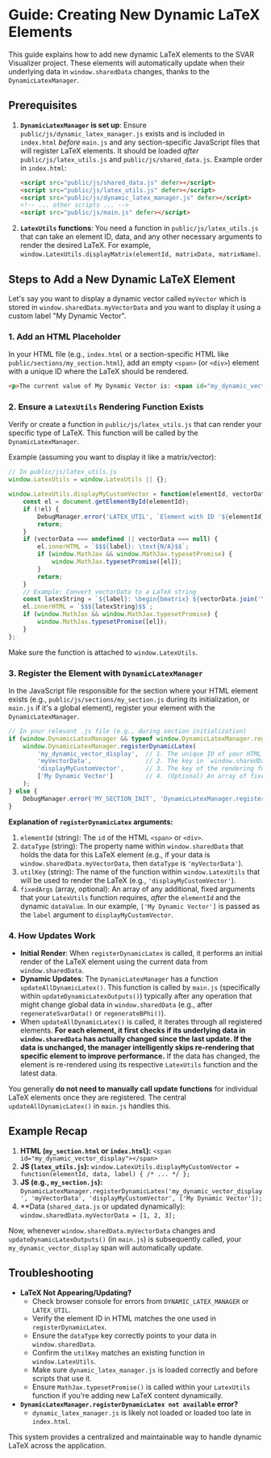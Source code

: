# Guide: Creating New Dynamic LaTeX Elements

This guide explains how to add new dynamic LaTeX elements to the SVAR Visualizer project. These elements will automatically update when their underlying data in `window.sharedData` changes, thanks to the `DynamicLatexManager`.

## Prerequisites

1.  **`DynamicLatexManager` is set up**: Ensure `public/js/dynamic_latex_manager.js` exists and is included in `index.html` *before* `main.js` and any section-specific JavaScript files that will register LaTeX elements. It should be loaded *after* `public/js/latex_utils.js` and `public/js/shared_data.js`.
    Example order in `index.html`:
    ```html
    <script src="public/js/shared_data.js" defer></script>
    <script src="public/js/latex_utils.js" defer></script>
    <script src="public/js/dynamic_latex_manager.js" defer></script>
    <!-- ... other scripts ... -->
    <script src="public/js/main.js" defer></script>
    ```

2.  **`LatexUtils` functions**: You need a function in `public/js/latex_utils.js` that can take an element ID, data, and any other necessary arguments to render the desired LaTeX. For example, `window.LatexUtils.displayMatrix(elementId, matrixData, matrixName)`.

## Steps to Add a New Dynamic LaTeX Element

Let's say you want to display a dynamic vector called `myVector` which is stored in `window.sharedData.myVectorData` and you want to display it using a custom label "My Dynamic Vector".

### 1. Add an HTML Placeholder

In your HTML file (e.g., `index.html` or a section-specific HTML like `public/sections/my_section.html`), add an empty `<span>` (or `<div>`) element with a unique ID where the LaTeX should be rendered.

```html
<p>The current value of My Dynamic Vector is: <span id="my_dynamic_vector_display"></span></p>
```

### 2. Ensure a `LatexUtils` Rendering Function Exists

Verify or create a function in `public/js/latex_utils.js` that can render your specific type of LaTeX. This function will be called by the `DynamicLatexManager`.

Example (assuming you want to display it like a matrix/vector):
```javascript
// In public/js/latex_utils.js
window.LatexUtils = window.LatexUtils || {};

window.LatexUtils.displayMyCustomVector = function(elementId, vectorData, label) {
    const el = document.getElementById(elementId);
    if (!el) {
        DebugManager.error('LATEX_UTIL', `Element with ID '${elementId}' not found for custom vector display.`);
        return;
    }
    if (vectorData === undefined || vectorData === null) {
        el.innerHTML = `$$${label}: \text{N/A}$$`;
        if (window.MathJax && window.MathJax.typesetPromise) {
            window.MathJax.typesetPromise([el]);
        }
        return;
    }
    // Example: Convert vectorData to a LaTeX string
    const latexString = `${label}: \begin{bmatrix} ${vectorData.join('\\')} \end{bmatrix}`;
    el.innerHTML = `$$${latexString}$$`;
    if (window.MathJax && window.MathJax.typesetPromise) {
        window.MathJax.typesetPromise([el]);
    }
};
```
Make sure the function is attached to `window.LatexUtils`.

### 3. Register the Element with `DynamicLatexManager`

In the JavaScript file responsible for the section where your HTML element exists (e.g., `public/js/sections/my_section.js` during its initialization, or `main.js` if it's a global element), register your element with the `DynamicLatexManager`.

```javascript
// In your relevant .js file (e.g., during section initialization)
if (window.DynamicLatexManager && typeof window.DynamicLatexManager.registerDynamicLatex === 'function') {
    window.DynamicLatexManager.registerDynamicLatex(
        'my_dynamic_vector_display',  // 1. The unique ID of your HTML element
        'myVectorData',               // 2. The key in `window.sharedData` where the data resides
        'displayMyCustomVector',      // 3. The key of the rendering function in `window.LatexUtils`
        ['My Dynamic Vector']         // 4. (Optional) An array of fixed arguments to pass to the util function *after* elementId and data
    );
} else {
    DebugManager.error('MY_SECTION_INIT', 'DynamicLatexManager.registerDynamicLatex not available.');
}
```

**Explanation of `registerDynamicLatex` arguments:**
1.  `elementId` (string): The `id` of the HTML `<span>` or `<div>`.
2.  `dataType` (string): The property name within `window.sharedData` that holds the data for this LaTeX element (e.g., if your data is `window.sharedData.myVectorData`, then `dataType` is `'myVectorData'`).
3.  `utilKey` (string): The name of the function within `window.LatexUtils` that will be used to render the LaTeX (e.g., `'displayMyCustomVector'`).
4.  `fixedArgs` (array, optional): An array of any additional, fixed arguments that your `LatexUtils` function requires, *after* the `elementId` and the dynamic `dataValue`. In our example, `['My Dynamic Vector']` is passed as the `label` argument to `displayMyCustomVector`.

### 4. How Updates Work

-   **Initial Render**: When `registerDynamicLatex` is called, it performs an initial render of the LaTeX element using the current data from `window.sharedData`.
-   **Dynamic Updates**: The `DynamicLatexManager` has a function `updateAllDynamicLatex()`. This function is called by `main.js` (specifically within `updateDynamicLatexOutputs()`) typically after any operation that might change global data in `window.sharedData` (e.g., after `regenerateSvarData()` or `regenerateBPhi()`).
-   When `updateAllDynamicLatex()` is called, it iterates through all registered elements. **For each element, it first checks if its underlying data in `window.sharedData` has actually changed since the last update. If the data is unchanged, the manager intelligently skips re-rendering that specific element to improve performance.** If the data has changed, the element is re-rendered using its respective `LatexUtils` function and the latest data.

You generally **do not need to manually call update functions** for individual LaTeX elements once they are registered. The central `updateAllDynamicLatex()` in `main.js` handles this.

## Example Recap

1.  **HTML (`my_section.html` or `index.html`):**
    `<span id="my_dynamic_vector_display"></span>`
2.  **JS (`latex_utils.js`):**
    `window.LatexUtils.displayMyCustomVector = function(elementId, data, label) { /* ... */ };`
3.  **JS (e.g., `my_section.js`):**
    `DynamicLatexManager.registerDynamicLatex('my_dynamic_vector_display', 'myVectorData', 'displayMyCustomVector', ['My Dynamic Vector']);`
4.  **Data (`shared_data.js` or updated dynamically):
    `window.sharedData.myVectorData = [1, 2, 3];`

Now, whenever `window.sharedData.myVectorData` changes and `updateDynamicLatexOutputs()` (in `main.js`) is subsequently called, your `my_dynamic_vector_display` span will automatically update.

## Troubleshooting

-   **LaTeX Not Appearing/Updating?**
    -   Check browser console for errors from `DYNAMIC_LATEX_MANAGER` or `LATEX_UTIL`.
    -   Verify the element ID in HTML matches the one used in `registerDynamicLatex`.
    -   Ensure the `dataType` key correctly points to your data in `window.sharedData`.
    -   Confirm the `utilKey` matches an existing function in `window.LatexUtils`.
    -   Make sure `dynamic_latex_manager.js` is loaded correctly and before scripts that use it.
    -   Ensure `MathJax.typesetPromise()` is called within your `LatexUtils` function if you're adding new LaTeX content dynamically.
-   **`DynamicLatexManager.registerDynamicLatex not available` error?**
    -   `dynamic_latex_manager.js` is likely not loaded or loaded too late in `index.html`.

This system provides a centralized and maintainable way to handle dynamic LaTeX across the application.
